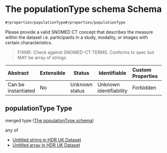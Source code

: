 # The populationType schema Schema

```txt
#/properties/populationType#/properties/populationType
```

Please provide a valid SNOMED CT concept that describes the measure within the dataset i.e. participants in a study, modality, or images with certain characteristics.


> FIXME: Check against SNOMED-CT TERMS. Conforms to spec but MAY be array of strings
>

| Abstract            | Extensible | Status         | Identifiable            | Custom Properties | Additional Properties | Access Restrictions | Defined In                                                                               |
| :------------------ | ---------- | -------------- | ----------------------- | :---------------- | --------------------- | ------------------- | ---------------------------------------------------------------------------------------- |
| Can be instantiated | No         | Unknown status | Unknown identifiability | Forbidden         | Allowed               | none                | [dataset.schema.json\*](../../schema/dataset/dataset.schema.json "open original schema") |

## populationType Type

merged type ([The populationType schema](dataset-properties-the-populationtype-schema.md))

any of

-   [Untitled string in HDR UK Dataset](dataset-properties-the-populationtype-schema-anyof-0.md "check type definition")
-   [Untitled array in HDR UK Dataset](dataset-properties-the-populationtype-schema-anyof-1.md "check type definition")
